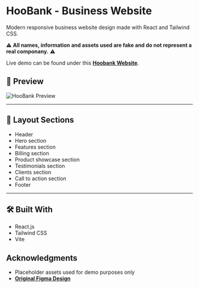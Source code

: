 # HooBank - Business Website 

Modern responsive business website design made with React and Tailwind CSS.

⚠️ **All names, information and assets used are fake and do not represent a real componany.** ⚠️

Live demo can be found under this [**Hoobank Website**]([https://business-website-template.onrender.com/](https://ashokkdeveloper-hoobankwebsite.netlify.app/)).

## 📸 Preview

![HooBank Preview](https://github.com/user-attachments/assets/e68a4d6d-2619-4edb-9f3d-7389ee239e84)




---

## 📐 Layout Sections
- Header
- Hero section
- Features section
- Billing section
- Product showcase section
- Testimonials section
- Clients section
- Call to action section
- Footer

---

## 🛠️ Built With

- React.js
- Tailwind CSS
- Vite

## Acknowledgments
- Placeholder assets used for demo purposes only
- [**Original Figma Design**](https://www.figma.com/file/bUGIPys15E78w9bs1l4tgS/HooBank?node-id=310%3A485&t=Jkk7MU9hZJ5HoVph-0)
